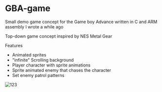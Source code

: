 # GBA-game
Small demo game concept for the Game boy Advance written in C and ARM assembly I wrote a while ago

Top-down game concept inspired by NES Metal Gear

Features
- Animated sprites
- "infinite" Scrolling background
- Player character with sprite animations
- Sprite animated enemy that chases the character
- Set enemy patrol patterns

![123](https://user-images.githubusercontent.com/26551228/154503387-e3a12f21-73a3-47d4-9daf-166db2ddf7c6.JPG)

